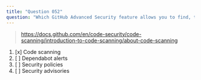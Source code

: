 ```yaml
---
title: "Question 052"
question: "Which GitHub Advanced Security feature allows you to find, triage, and prioritize fixes for new and existing problems in your code?"
---
```



> https://docs.github.com/en/code-security/code-scanning/introduction-to-code-scanning/about-code-scanning
1. [x] Code scanning
1. [ ] Dependabot alerts
1. [ ] Security policies
1. [ ] Security advisories

